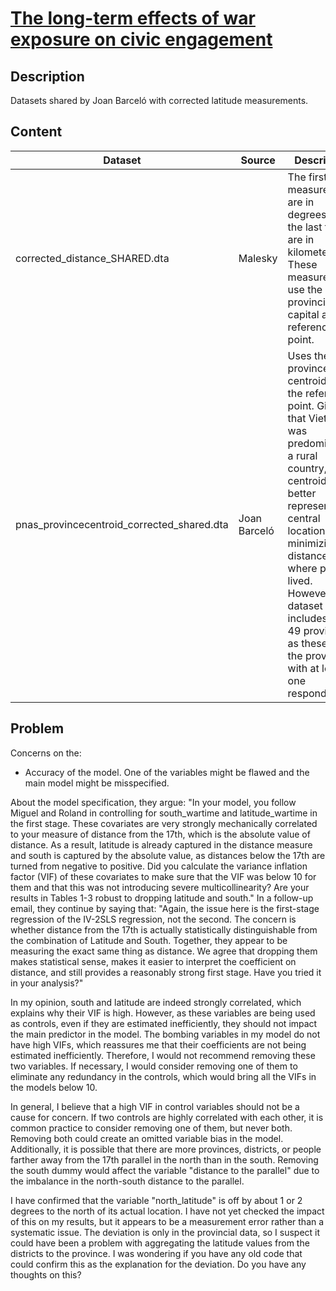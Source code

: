 # [The long-term effects of war exposure on civic engagement](https://www.pnas.org/doi/abs/10.1073/pnas.2015539118)

## Description

Datasets shared by Joan Barceló with corrected latitude measurements. 

## Content

| Dataset | Source| Description|
| ------------- | ------------- |------------ |
|corrected_distance_SHARED.dta | Malesky | The first two measurements are in degrees, and the last two are in kilometers. These measurements use the provincial capital as the reference point.|
|pnas_provincecentroid_corrected_shared.dta | Joan Barceló | Uses the province centroid as the reference point. Given that Vietnam was predominantly a rural country, the centroid might better represent a central location minimizing the distance to where people lived. However, this dataset includes only 49 provinces, as these are the provinces with at least one respondent.|

## Problem

Concerns on the:
+ Accuracy of the model. One of the variables might be flawed and the main model might be misspecified.

About the model specification, they argue: "In your model, you follow Miguel and Roland in controlling for south_wartime and latitude_wartime in the first stage.  These covariates are very strongly mechanically correlated to your measure of distance from the 17th, which is the absolute value of distance.  As a result, latitude is already captured in the distance measure and south is captured by the absolute value, as distances below the 17th are turned from negative to positive.  Did you calculate the variance inflation factor (VIF) of these covariates to make sure that the VIF was below 10 for them and that this was not introducing severe multicollinearity?  Are your results in Tables 1-3 robust to dropping latitude and south." In a follow-up email, they continue by saying that: "Again, the issue here is the first-stage regression of the IV-2SLS regression, not the second.  The concern is whether distance from the 17th is actually statistically distinguishable from the combination of Latitude and South.  Together, they appear to be measuring the exact same thing as distance.  We agree that dropping them makes statistical sense, makes it easier to interpret the coefficient on distance, and still provides a reasonably strong first stage.  Have you tried it in your analysis?"

In my opinion, south and latitude are indeed strongly correlated, which explains why their VIF is high. However, as these variables are being used as controls, even if they are estimated inefficiently, they should not impact the main predictor in the model. The bombing variables in my model do not have high VIFs, which reassures me that their coefficients are not being estimated inefficiently. Therefore, I would not recommend removing these two variables. If necessary, I would consider removing one of them to eliminate any redundancy in the controls, which would bring all the VIFs in the models below 10.

In general, I believe that a high VIF in control variables should not be a cause for concern. If two controls are highly correlated with each other, it is common practice to consider removing one of them, but never both. Removing both could create an omitted variable bias in the model. Additionally, it is possible that there are more provinces, districts, or people farther away from the 17th parallel in the north than in the south. Removing the south dummy would affect the variable "distance to the parallel" due to the imbalance in the north-south distance to the parallel.


I have confirmed that the variable "north_latitude" is off by about 1 or 2 degrees to the north of its actual location. I have not yet checked the impact of this on my results, but it appears to be a measurement error rather than a systematic issue. The deviation is only in the provincial data, so I suspect it could have been a problem with aggregating the latitude values from the districts to the province. I was wondering if you have any old code that could confirm this as the explanation for the deviation. Do you have any thoughts on this?
